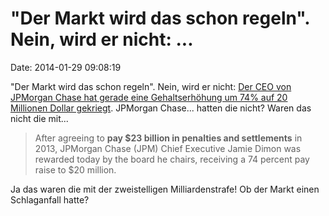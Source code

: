 \"Der Markt wird das schon regeln\". Nein, wird er nicht: \...
==============================================================

Date: 2014-01-29 09:08:19

\"Der Markt wird das schon regeln\". Nein, wird er nicht: [Der CEO von
JPMorgan Chase hat gerade eine Gehaltserhöhung um 74% auf 20 Millionen
Dollar
gekriegt](http://www.businessweek.com/articles/2014-01-24/dimon-gets-74-percent-raise-after-billions-in-fines).
JPMorgan Chase\... hatten die nicht? Waren das nicht die mit\...

> After agreeing to **pay \$23 billion in penalties and settlements** in
> 2013, JPMorgan Chase (JPM) Chief Executive Jamie Dimon was rewarded
> today by the board he chairs, receiving a 74 percent pay raise to \$20
> million.

Ja das waren die mit der zweistelligen Milliardenstrafe! Ob der Markt
einen Schlaganfall hatte?
